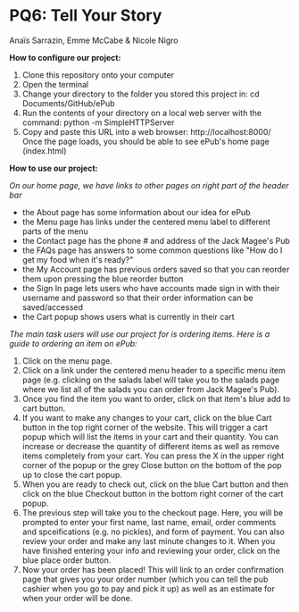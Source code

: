 # PQ6: Tell Your Story
Anaïs Sarrazin, Emme McCabe & Nicole Nigro


**How to configure our project:**
1. Clone this repository onto your computer
2. Open the terminal
3. Change your directory to the folder you stored this project in: cd Documents/GitHub/ePub
4. Run the contents of your directory on a local web server with the command: python -m SimpleHTTPServer
5. Copy and paste this URL into a web browser: http://localhost:8000/
Once the page loads, you should be able to see ePub's home page (index.html)


**How to use our project:**

*On our home page, we have links to other pages on right part of the header bar*
- the About page has some information about our idea for ePub
- the Menu page has links under the centered menu label to different parts of the menu
- the Contact page has the phone # and address of the Jack Magee's Pub
- the FAQs page has answers to some common questions like "How do I get my food when it's ready?"
- the My Account page has previous orders saved so that you can reorder them upon pressing the blue reorder button
- the Sign In page lets users who have accounts made sign in with their username and password so that their order information can be saved/accessed
- the Cart popup shows users what is currently in their cart

*The main task users will use our project for is ordering items. Here is a guide to ordering an item on ePub:*
1. Click on the menu page.
2. Click on a link under the centered menu header to a specific menu item page (e.g. clicking on the salads label will take you to the salads page where we list all of the salads you can order from Jack Magee's Pub).
3. Once you find the item you want to order, click on that item's blue add to cart button.
4. If you want to make any changes to your cart, click on the blue Cart button in the top right corner of the website. This will trigger a cart popup which will list the items in your cart and their quantity. You can increase or decrease the quantity of different items as well as remove items completely from your cart. You can press the X in the upper right corner of the popup or the grey Close button on the bottom of the pop up to close the cart popup.
5. When you are ready to check out, click on the blue Cart button and then click on the blue Checkout button in the bottom right corner of the cart popup.
6. The previous step will take you to the checkout page. Here, you will be prompted to enter your first name, last name, email, order comments and spceifications (e.g. no pickles), and form of payment. You can also review your order and make any last minute changes to it. When you have finished entering your info and reviewing your order, click on the blue place order button. 
7. Now your order has been placed! This will link to an order confirmation page that gives you your order number (which you can tell the pub cashier when you go to pay and pick it up) as well as an estimate for when your order will be done.
